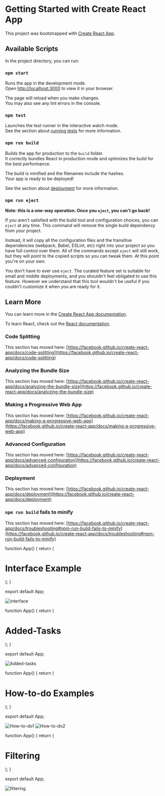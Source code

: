 # Getting Started with Create React App

This project was bootstrapped with [Create React App](https://github.com/facebook/create-react-app).

## Available Scripts

In the project directory, you can run:

### `npm start`

Runs the app in the development mode.\
Open [http://localhost:3000](http://localhost:3000) to view it in your browser.

The page will reload when you make changes.\
You may also see any lint errors in the console.

### `npm test`

Launches the test runner in the interactive watch mode.\
See the section about [running tests](https://facebook.github.io/create-react-app/docs/running-tests) for more information.

### `npm run build`

Builds the app for production to the `build` folder.\
It correctly bundles React in production mode and optimizes the build for the best performance.

The build is minified and the filenames include the hashes.\
Your app is ready to be deployed!

See the section about [deployment](https://facebook.github.io/create-react-app/docs/deployment) for more information.

### `npm run eject`

**Note: this is a one-way operation. Once you `eject`, you can't go back!**

If you aren't satisfied with the build tool and configuration choices, you can `eject` at any time. This command will remove the single build dependency from your project.

Instead, it will copy all the configuration files and the transitive dependencies (webpack, Babel, ESLint, etc) right into your project so you have full control over them. All of the commands except `eject` will still work, but they will point to the copied scripts so you can tweak them. At this point you're on your own.

You don't have to ever use `eject`. The curated feature set is suitable for small and middle deployments, and you shouldn't feel obligated to use this feature. However we understand that this tool wouldn't be useful if you couldn't customize it when you are ready for it.

## Learn More

You can learn more in the [Create React App documentation](https://facebook.github.io/create-react-app/docs/getting-started).

To learn React, check out the [React documentation](https://reactjs.org/).

### Code Splitting

This section has moved here: [https://facebook.github.io/create-react-app/docs/code-splitting](https://facebook.github.io/create-react-app/docs/code-splitting)

### Analyzing the Bundle Size

This section has moved here: [https://facebook.github.io/create-react-app/docs/analyzing-the-bundle-size](https://facebook.github.io/create-react-app/docs/analyzing-the-bundle-size)

### Making a Progressive Web App

This section has moved here: [https://facebook.github.io/create-react-app/docs/making-a-progressive-web-app](https://facebook.github.io/create-react-app/docs/making-a-progressive-web-app)

### Advanced Configuration

This section has moved here: [https://facebook.github.io/create-react-app/docs/advanced-configuration](https://facebook.github.io/create-react-app/docs/advanced-configuration)

### Deployment

This section has moved here: [https://facebook.github.io/create-react-app/docs/deployment](https://facebook.github.io/create-react-app/docs/deployment)

### `npm run build` fails to minify

This section has moved here: [https://facebook.github.io/create-react-app/docs/troubleshooting#npm-run-build-fails-to-minify](https://facebook.github.io/create-react-app/docs/troubleshooting#npm-run-build-fails-to-minify)

function App() {
  return (
    <div>
      <h1>Interface Example</h1>
    </div>
  );
}

export default App;


![interface](https://github.com/user-attachments/assets/343ecd43-13da-47ca-b571-ef12ffb46875)

function App() {
  return (
    <div>
      <h1>Added-Tasks</h1>
    </div>
  );
}

export default App;

![Added-tasks](https://github.com/user-attachments/assets/2896742a-e5c9-4233-b848-4234b483d525)

function App() {
  return (
    <div>
      <h1>How-to-do Examples</h1>
    </div>
  );
}

export default App;

![How-to-do1](https://github.com/user-attachments/assets/b4327a75-301e-407f-8bae-6339e86b8bd3)
![How-to-do2](https://github.com/user-attachments/assets/3f01d90c-c552-45d3-a138-f036ed27dd3c)

function App() {
  return (
    <div>
      <h1>Filtering</h1>
    </div>
  );
}

export default App;

![filtering](https://github.com/user-attachments/assets/6652dac2-c93d-448b-85cb-2ba58d28320f)
